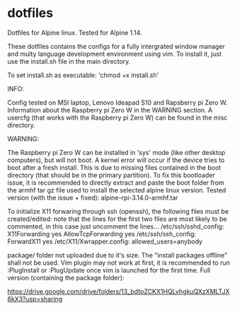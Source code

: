# dotfiles

Dotfiles for Alpine linux.
Tested for Alpine 1.14.

These dotfiles contains the configs for a fully intergrated window manager and multy language development environment using vim.
To install it, just use the install.sh file in the main directory.

To set install.sh as executable:
'chmod +x install.sh'

INFO:

Config tested on MSI laptop, Lenovo Ideapad S10 and Rapsberry pi Zero W.
Information about the Raspberry pi Zero W in the WARNING section.
A usercfg (that works with the Raspberry pi Zero W) can be found in the misc directory.

WARNING:

The Raspberry pi Zero W can be installed in 'sys' mode (like other desktop computers), but will not boot.
A kernel error will occur if the device tries to boot after a fresh install.
This is due to missing files contained in the boot directory (that should be in the primary partition).
To fix this bootloader issue, it is recommended to directly extract and paste the boot folder from the armhf tar gz file
used to install the selected alpine linux version.
Tested version (with the issue + fixed): alpine-rpi-3.14.0-armhf.tar

To initialize X11 forwaring through ssh (openssh), the following files must be created/edited:
note that the lines for the first two files are most likely to be commented, in this case just uncomment the lines...
/etc/ssh/sshd_config:      X11Forwarding yes  AllowTcpForwarding yes
/etc/ssh/ssh_config:       ForwardX11 yes
/etc/X11/Xwrapper.config:  allowed_users=anybody

package/ folder not uploaded due to it's size. The "install packages offline" shall not be used.
Vim plugin may not work at first, it is recommended to run :PlugInstall or :PlugUpdate once vim is launched for the first time.
Full version (containing the package folder):

https://drive.google.com/drive/folders/13_bdtpZCKX1HQLvhgkuQXzXMLTJX6kX3?usp=sharing
